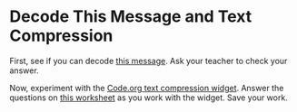 # Decode This Message and Text Compression
First, see if you can decode [this message](https://docs.google.com/document/d/1x89s9Xo6lwMJPQjJqhzPaBg_huwTF9LmV2PrUrESYZQ/edit). Ask your teacher to check your answer.   

Now, experiment with the [Code.org text compression widget](https://studio.code.org/s/text-compression/stage/1/puzzle/1). Answer the questions on [this worksheet](https://docs.google.com/document/d/1dEvtuFNhx9tOWBFt8z_7_uB6WqeS5SSSdYamsZu6hJ0/edit) as you work with the widget. Save your work.
